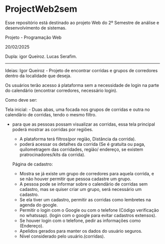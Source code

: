 # ProjectWeb2sem
Esse repositório está destinado ao projeto Web do 2º Semestre de análise e desenvolvimento de sistemas.  

Projeto - Programação Web 

20/02/2025

Dupla:
igor Queiroz.
Lucas Serafim.
 
-----------------------------------------------------------------------------------------------------------------------------------------------------------------------------
	 
  Ideias: Igor Queiroz 
	- Projeto de encontrar corridas e grupos de corredores dentro da localidade que deseja. 

 Os usuários terão acesso á plataforma sem a necessidade de login na parte do calendário (encontrar corredores, necessário login). 
	
 Como deve ser:

  Tela inicial: 
	- Duas abas, uma focada nos grupos de corridas e outra no calendârio de corridas, tendo o mesmo filtro. 

 - para que as pessoas possam visualizar as corridas, essa tela principal poderá mostrar as corridas por regiões. 
	- A plataforma terá filtros(por região, Distância da corrida).
	- poderá acessar os detalhes da corrida (Se é gratuita ou paga, quilometragem das corridades, região/ endereço, se existem pratrocinadores/kits da 
	corrida).
  
	Página de cadastro: 
	- Mostra se já existe um grupo de corredores para aquela corrida, e se não houver permitir que pessoa cadastre um grupo. 
	- A pessoa pode se informar sobre o calendârio de corridas sem cadastro, mas se quiser criar um grupo, será necessário um cadastro. 
	- Se ela tiver um cadastro, permitir as corridas como lembretes na agenda do google. 
	- Permitir o login com o Google ou com o telefone (Código verificação no whatssap). (login com o google para evitar cadastros extensos).
	- Se houver login com o telefone, pedir as informações como (Endereço). 
	- Apelidos gerados para manter os dados do usuário seguros.
	- Nível considerado pelo usuário.(corridas).
